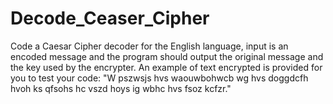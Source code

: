 # Decode_Ceaser_Cipher
Code a Caesar Cipher decoder for the English language, input is an encoded message and the program should output the original message and the key used by the encrypter.  An example of text encrypted is provided for you to test your code: "W pszwsjs hvs waouwbohwcb wg hvs doggdcfh hvoh ks qfsohs hc vszd hoys ig wbhc hvs fsoz kcfzr."
